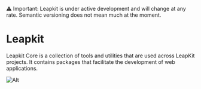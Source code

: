⚠️ Important: Leapkit is under active development and will change at any rate. Semantic versioning does not mean much at the moment.

# Leapkit

Leapkit Core is a collection of tools and utilities that are used across LeapKit projects. It contains packages that facilitate the development of web applications.

![Alt](https://repobeats.axiom.co/api/embed/3758ecc0bd55c4099834585f1da96705f6730eec.svg "Repobeats analytics image")
